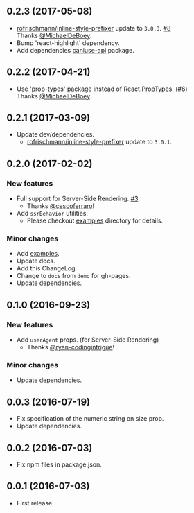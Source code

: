 ## 0.2.3 (2017-05-08)

* [rofrischmann/inline-style-prefixer](https://github.com/rofrischmann/inline-style-prefixer) update to `3.0.3`. [#8](https://github.com/tsuyoshiwada/react-md-spinner/pull/8)  
  Thanks [@MichaelDeBoey](https://github.com/MichaelDeBoey).
* Bump 'react-highlight' dependency.
* Add dependencies [caniuse-api](https://github.com/nyalab/caniuse-api) package.



## 0.2.2 (2017-04-21)

* Use 'prop-types' package instead of React.PropTypes. ([#6](https://github.com/tsuyoshiwada/react-md-spinner/pull/6))  
  Thanks [@MichaelDeBoey](https://github.com/MichaelDeBoey).



## 0.2.1 (2017-03-09)

* Update dev/dependencies.
    - [rofrischmann/inline-style-prefixer](https://github.com/rofrischmann/inline-style-prefixer) update to `3.0.1`.


## 0.2.0 (2017-02-02)

### New features

* Full support for Server-Side Rendering. [#3](https://github.com/tsuyoshiwada/react-md-spinner/issues/3).
    - Thanks [@cescoferraro](https://github.com/cescoferraro)!
* Add `ssrBehavior` utilities.
    - Please checkout [examples](./examples/) directory for details.

### Minor changes

* Add [examples](./examples/).
* Update docs.
* Add this ChangeLog.
* Change to `docs` from `demo` for gh-pages.
* Update dependencies.


## 0.1.0 (2016-09-23)

### New features

* Add `userAgent` props. (for Server-Side Rendering)
    - Thanks [@ryan-codingintrigue](https://github.com/ryan-codingintrigue)!

### Minor changes

* Update dependencies.


## 0.0.3 (2016-07-19)

* Fix specification of the numeric string on size prop.
* Update dependencies.


## 0.0.2 (2016-07-03)

* Fix npm files in package.json.


## 0.0.1 (2016-07-03)

* First release.

